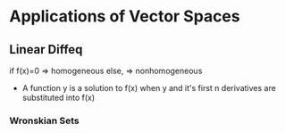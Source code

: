 # Applications of Vector Spaces
## Linear Diffeq
if f(x)=0 => homogeneous
else, => nonhomogeneous
- A function y is a solution to f(x) when y and it's first n derivatives are substituted into f(x)

### Wronskian Sets
